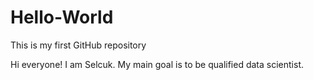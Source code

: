 # Hello-World
This is my first GitHub repository

Hi everyone! I am Selcuk. 
My main goal is to be qualified data scientist.
